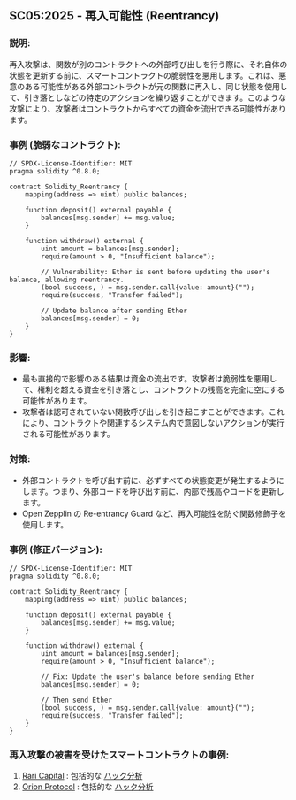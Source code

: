 ## SC05:2025 - 再入可能性 (Reentrancy)

### 説明:
再入攻撃は、関数が別のコントラクトへの外部呼び出しを行う際に、それ自体の状態を更新する前に、スマートコントラクトの脆弱性を悪用します。これは、悪意のある可能性がある外部コントラクトが元の関数に再入し、同じ状態を使用して、引き落としなどの特定のアクションを繰り返すことができます。このような攻撃により、攻撃者はコントラクトからすべての資金を流出できる可能性があります。

### 事例 (脆弱なコントラクト):
```
// SPDX-License-Identifier: MIT
pragma solidity ^0.8.0;

contract Solidity_Reentrancy {
    mapping(address => uint) public balances;

    function deposit() external payable {
        balances[msg.sender] += msg.value;
    }

    function withdraw() external {
        uint amount = balances[msg.sender];
        require(amount > 0, "Insufficient balance");

        // Vulnerability: Ether is sent before updating the user's balance, allowing reentrancy.
        (bool success, ) = msg.sender.call{value: amount}("");
        require(success, "Transfer failed");

        // Update balance after sending Ether
        balances[msg.sender] = 0;
    }
}
```
### 影響:
- 最も直接的で影響のある結果は資金の流出です。攻撃者は脆弱性を悪用して、権利を超える資金を引き落とし、コントラクトの残高を完全に空にする可能性があります。
- 攻撃者は認可されていない関数呼び出しを引き起こすことができます。これにより、コントラクトや関連するシステム内で意図しないアクションが実行される可能性があります。

### 対策:
- 外部コントラクトを呼び出す前に、必ずすべての状態変更が発生するようにします。つまり、外部コードを呼び出す前に、内部で残高やコードを更新します。
- Open Zepplin の Re-entrancy Guard など、再入可能性を防ぐ関数修飾子を使用します。

### 事例 (修正バージョン):

```
// SPDX-License-Identifier: MIT
pragma solidity ^0.8.0;

contract Solidity_Reentrancy {
    mapping(address => uint) public balances;

    function deposit() external payable {
        balances[msg.sender] += msg.value;
    }

    function withdraw() external {
        uint amount = balances[msg.sender];
        require(amount > 0, "Insufficient balance");

        // Fix: Update the user's balance before sending Ether
        balances[msg.sender] = 0;

        // Then send Ether
        (bool success, ) = msg.sender.call{value: amount}("");
        require(success, "Transfer failed");
    }
}
```

### 再入攻撃の被害を受けたスマートコントラクトの事例:
1. [Rari Capital](https://etherscan.io/address/0xe16db319d9da7ce40b666dd2e365a4b8b3c18217#code) : 包括的な [ハック分析](https://blog.solidityscan.com/rari-capital-re-entrancy-vulnerability-analysis-25df2bbfc803)
2. [Orion Protocol](https://etherscan.io/address/0x98a877bb507f19eb43130b688f522a13885cf604#code) : 包括的な [ハック分析](https://blog.solidityscan.com/orion-protocol-hack-analysis-missing-reentrancy-protection-f9af6995acb3)
